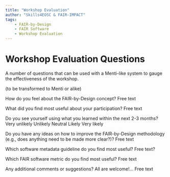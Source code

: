 ```yaml
---
title: "Workshop Evaluation"
author: "Skills4EOSC & FAIR-IMPACT"
tags: 
    - FAIR-by-Design 
    - FAIR Software
    - Workshop Evaluation
---
```


# Workshop Evaluation Questions

A number of questions that can be used with a Menti-like system to gauge the effectiveness of the workshop.

(to be transformed to Menti or alike)

How do you feel about the FAIR-by-Design concept?
Free text

What did you find most useful about your participation?
 Free text

Do you see yourself using what you learned within the next 2-3 months?
Very unlikely
Unlikely
Neutral
Likely 
Very likely

Do you have any ideas on how to improve the FAIR-by-Design methodology (e.g., does anything need to be made more clear?)?
Free text

Which software metadata guideline do you find most useful?
Free text?

Which FAIR software metric do you find most useful? 
Free text

Any additional comments or suggestions? All are welcome!…
Free text
